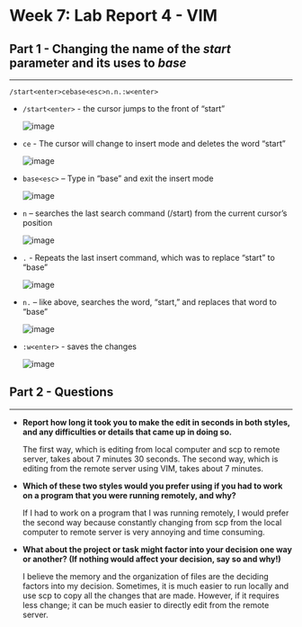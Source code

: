 # Week 7: Lab Report 4 - VIM


## Part 1 - Changing the name of the *start* parameter and its uses to *base*
---

```
/start<enter>cebase<esc>n.n.:w<enter>
```

* ```/start<enter>``` - the cursor jumps to the front of “start”
  
  ![image](https://user-images.githubusercontent.com/54129361/201615831-ed4f36a7-7c8b-4327-9e82-8a6627d5351e.png)

* ```ce``` - The cursor will change to insert mode and deletes the word “start”
  
  ![image](https://user-images.githubusercontent.com/54129361/201615926-5c1b1994-940a-49ab-9969-eba5d05ff450.png)

* ```base<esc>``` – Type in “base” and exit the insert mode
  
  ![image](https://user-images.githubusercontent.com/54129361/201616181-e32ce73d-7ac7-46c9-bc61-07cbad7955e5.png)

* ```n``` – searches the last search command (/start) from the current cursor’s position
  
  ![image](https://user-images.githubusercontent.com/54129361/201616271-b35b003f-12a4-4b06-b023-cff3b5138f7b.png)

* ```.``` - Repeats the last insert command, which was to replace “start” to “base”
  
  ![image](https://user-images.githubusercontent.com/54129361/201616418-409d1204-e857-4d56-b476-bc5854c7fd70.png)

* ```n.``` – like above, searches the word, “start,” and replaces that word to “base”
  
  ![image](https://user-images.githubusercontent.com/54129361/201616510-0ede325b-dad9-4f3b-8f39-1cd6d75449c2.png)

* ```:w<enter>``` - saves the changes
  
  ![image](https://user-images.githubusercontent.com/54129361/201616598-5919064f-faa0-4e4f-bb99-a18128943d49.png)

  
## Part 2 - Questions
---
  
* **Report how long it took you to make the edit in seconds in both styles, and any difficulties or details that came up in doing so.**
  
  The first way, which is editing from local computer and scp to remote server, takes about 7 minutes 30 seconds.
  The second way, which is editing from the remote server using VIM, takes about 7 minutes.
  
* **Which of these two styles would you prefer using if you had to work on a program that you were running remotely, and why?**
  
  If I had to work on a program that I was running remotely, I would prefer the second way because constantly changing from scp from the local computer to remote server is very annoying and time consuming.
  
* **What about the project or task might factor into your decision one way or another? (If nothing would affect your decision, say so and why!)**
  
  I believe the memory and the organization of files are the deciding factors into my decision. Sometimes, it is much easier to run locally and use scp to copy all the changes that are made. However, if it requires less change; it can be much easier to directly edit from the remote server.
